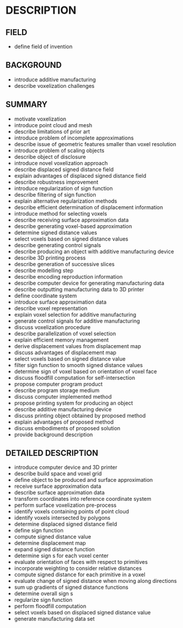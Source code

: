 # DESCRIPTION

## FIELD

- define field of invention

## BACKGROUND

- introduce additive manufacturing
- describe voxelization challenges

## SUMMARY

- motivate voxelization
- introduce point cloud and mesh
- describe limitations of prior art
- introduce problem of incomplete approximations
- describe issue of geometric features smaller than voxel resolution
- introduce problem of scaling objects
- describe object of disclosure
- introduce novel voxelization approach
- describe displaced signed distance field
- explain advantages of displaced signed distance field
- describe robustness improvement
- introduce regularization of sign function
- describe filtering of sign function
- explain alternative regularization methods
- describe efficient determination of displacement information
- introduce method for selecting voxels
- describe receiving surface approximation data
- describe generating voxel-based approximation
- determine signed distance values
- select voxels based on signed distance values
- describe generating control signals
- describe producing an object with additive manufacturing device
- describe 3D printing process
- describe generation of successive slices
- describe modelling step
- describe encoding reproduction information
- describe computer device for generating manufacturing data
- describe outputting manufacturing data to 3D printer
- define coordinate system
- introduce surface approximation data
- describe voxel representation
- explain voxel selection for additive manufacturing
- generate control signals for additive manufacturing
- discuss voxelization procedure
- describe parallelization of voxel selection
- explain efficient memory management
- derive displacement values from displacement map
- discuss advantages of displacement map
- select voxels based on signed distance value
- filter sign function to smooth signed distance values
- determine sign of voxel based on orientation of voxel face
- discuss floodfill computation for self-intersection
- propose computer program product
- describe program storage medium
- discuss computer implemented method
- propose printing system for producing an object
- describe additive manufacturing device
- discuss printing object obtained by proposed method
- explain advantages of proposed method
- discuss embodiments of proposed solution
- provide background description

## DETAILED DESCRIPTION

- introduce computer device and 3D printer
- describe build space and voxel grid
- define object to be produced and surface approximation
- receive surface approximation data
- describe surface approximation data
- transform coordinates into reference coordinate system
- perform surface voxelization pre-process
- identify voxels containing points of point cloud
- identify voxels intersected by polygons
- determine displaced signed distance field
- define sign function
- compute signed distance value
- determine displacement map
- expand signed distance function
- determine sign s for each voxel center
- evaluate orientation of faces with respect to primitives
- incorporate weighting to consider relative distances
- compute signed distance for each primitive in a voxel
- evaluate change of signed distance when moving along directions
- sum up gradients of signed distance functions
- determine overall sign s
- regularize sign function
- perform floodfill computation
- select voxels based on displaced signed distance value
- generate manufacturing data set

